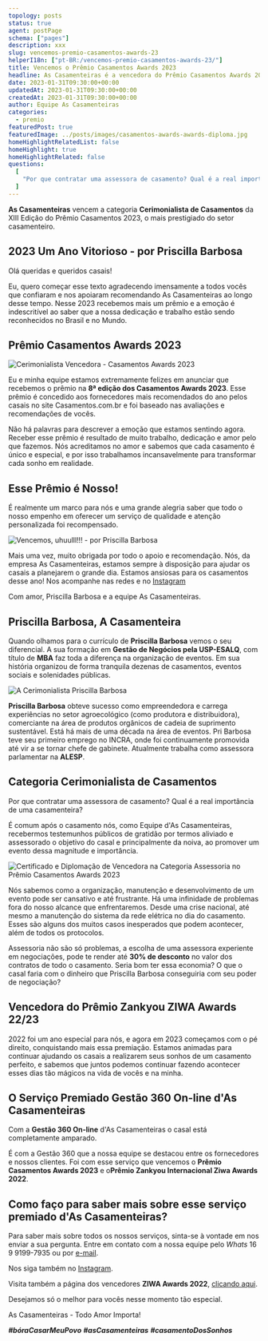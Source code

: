 ```yaml
---
topology: posts
status: true
agent: postPage
schema: ["pages"]
description: xxx
slug: vencemos-premio-casamentos-awards-23
helperI18n: ["pt-BR:/vencemos-premio-casamentos-awards-23/"]
title: Vencemos o Prêmio Casamentos Awards 2023
headline: As Casamenteiras é a vencedora do Prêmio Casamentos Awards 2023 na categoria Cerimonialista de Casamentos.
date: 2023-01-31T09:30:00+00:00
updatedAt: 2023-01-31T09:30:00+00:00
createdAt: 2023-01-31T09:30:00+00:00
author: Equipe As Casamenteiras
categories:
  - premio
featuredPost: true
featuredImage: ../posts/images/casamentos-awards-awards-diploma.jpg
homeHighlightRelatedList: false
homeHighlight: true
homeHighlightRelated: false
questions:
  [
    "Por que contratar uma assessora de casamento? Qual é a real importância de uma casamenteira?:Nós sabemos como a organização, manutenção e desenvolvimento de um evento pode ser cansativo e até frustrante. Há uma infinidade de problemas fora do nosso alcance que enfrentaremos. Desde uma crise nacional, até mesmo a manutenção do sistema da rede elétrica no dia do casamento. Esses são alguns dos muitos casos inesperados que podem acontecer, além de todos os protocolos.",
  ]
---
```


**As Casamenteiras** vencem a categoria **Cerimonialista de Casamentos** da XIII Edição do Prêmio Casamentos 2023, o mais prestigiado do setor casamenteiro.

## 2023 Um Ano Vitorioso - por Priscilla Barbosa

Olá queridas e queridos casais!

Eu, quero começar esse texto agradecendo imensamente a todos vocês que confiaram e nos apoiaram recomendando As Casamenteiras ao longo desse tempo. Nesse 2023 recebemos mais um prêmio e a emoção é indescritível ao saber que a nossa dedicação e trabalho estão sendo reconhecidos no Brasil e no Mundo.

## Prêmio Casamentos Awards 2023

![Cerimonialista Vencedora - Casamentos Awards 2023](./images/casamentos-awards-badge.jpg)

Eu e minha equipe estamos extremamente felizes em anunciar que recebemos o prêmio na **8ª edição dos Casamentos Awards 2023**. Esse prêmio é concedido aos fornecedores mais recomendados do ano pelos casais no site Casamentos.com.br e foi baseado nas avaliações e recomendações de vocês.

Não há palavras para descrever a emoção que estamos sentindo agora. Receber esse prêmio é resultado de muito trabalho, dedicação e amor pelo que fazemos. Nós acreditamos no amor e sabemos que cada casamento é único e especial, e por isso trabalhamos incansavelmente para transformar cada sonho em realidade.

## Esse Prêmio é Nosso!

É realmente um marco para nós e uma grande alegria saber que todo o nosso empenho em oferecer um serviço de qualidade e atenção personalizada foi recompensado.

![Vencemos, uhuulll!!! - por Priscilla Barbosa](./images/casamentos-awards-post.jpg)

Mais uma vez, muito obrigada por todo o apoio e recomendação. Nós, da empresa As Casamenteiras, estamos sempre à disposição para ajudar os casais a planejarem o grande dia. Estamos ansiosas para os casamentos desse ano! Nos acompanhe nas redes e no [Instagram](https://instagram.com/ascasamenteiras_)

Com amor,
Priscilla Barbosa e a equipe As Casamenteiras.

## Priscilla Barbosa, A Casamenteira

Quando olhamos para o currículo de **Priscilla Barbosa** vemos o seu diferencial. A sua formação em **Gestão de Negócios pela USP-ESALQ**, com título de **MBA** faz toda a diferença na organização de eventos. Em sua história organizou de forma tranquila dezenas de casamentos, eventos sociais e solenidades públicas.

![A Cerimonialista Priscilla Barbosa](./images/priscilla-barbosa-cerimonialista.jpg)

**Priscilla Barbosa** obteve sucesso como empreendedora e carrega experiências no setor agroecológico (como produtora e distribuidora), comerciante na área de produtos orgânicos de cadeia de suprimento sustentável. Está há mais de uma década na área de eventos. Pri Barbosa teve seu primeiro emprego no INCRA, onde foi continuamente promovida até vir a se tornar chefe de gabinete. Atualmente trabalha como assessora parlamentar na **ALESP**.

## Categoria Cerimonialista de Casamentos

Por que contratar uma assessora de casamento? Qual é a real importância de uma casamenteira?

É comum após o casamento nós, como Equipe d'As Casamenteiras, recebermos testemunhos públicos de gratidão por termos aliviado e assessorado o objetivo do casal e principalmente da noiva, ao promover um evento dessa magnitude e importância.

![Certificado e Diplomação de Vencedora na Categoria Assessoria no Prêmio Casamentos Awards 2023](./images/casamentos-awards-awards-diploma.jpg)

Nós sabemos como a organização, manutenção e desenvolvimento de um evento pode ser cansativo e até frustrante. Há uma infinidade de problemas fora do nosso alcance que enfrentaremos. Desde uma crise nacional, até mesmo a manutenção do sistema da rede elétrica no dia do casamento. Esses são alguns dos muitos casos inesperados que podem acontecer, além de todos os protocolos.

Assessoria não são só problemas, a escolha de uma assessora experiente em negociações, pode te render até **30% de desconto** no valor dos contratos de todo o casamento. Seria bom ter essa economia? O que o casal faria com o dinheiro que Priscilla Barbosa conseguiria com seu poder de negociação?

## Vencedora do Prêmio Zankyou ZIWA Awards 22/23

2022 foi um ano especial para nós, e agora em 2023 começamos com o pé direito, conquistando mais essa premiação. Estamos animadas para continuar ajudando os casais a realizarem seus sonhos de um casamento perfeito, e sabemos que juntos podemos continuar fazendo acontecer esses dias tão mágicos na vida de vocês e na minha.

## O Serviço Premiado Gestão 360 On-line d'As Casamenteiras

Com a **Gestão 360 On-line** d'As Casamenteiras o casal está completamente amparado.

É com a Gestão 360 que a nossa equipe se destacou entre os fornecedores e nossos clientes. Foi com esse serviço que vencemos o **Prêmio Casamentos Awards 2023** e o**Prêmio Zankyou Internacional Ziwa Awards 2022**.

## Como faço para saber mais sobre esse serviço premiado d'As Casamenteiras?

Para saber mais sobre todos os nossos serviços, sinta-se à vontade em nos enviar a sua pergunta. Entre em contato com a nossa equipe pelo _Whats_ 16 9 9199-7935 ou por [e-mail](mailto:cerimonial@ascasamenteiras.com.br).

Nos siga também no [Instagram](https://instagram.com/ascasamenteiras_).

Visita também a página dos vencedores **ZIWA Awards 2022**, [clicando aqui](https://www.zankyou.com.br/ziwa/assessorias-cerimonial).

Desejamos só o melhor para vocês nesse momento tão especial.

As Casamenteiras - Todo Amor Importa!

**_#bóraCasarMeuPovo_** **_#asCasamenteiras_** **_#casamentoDosSonhos_**
